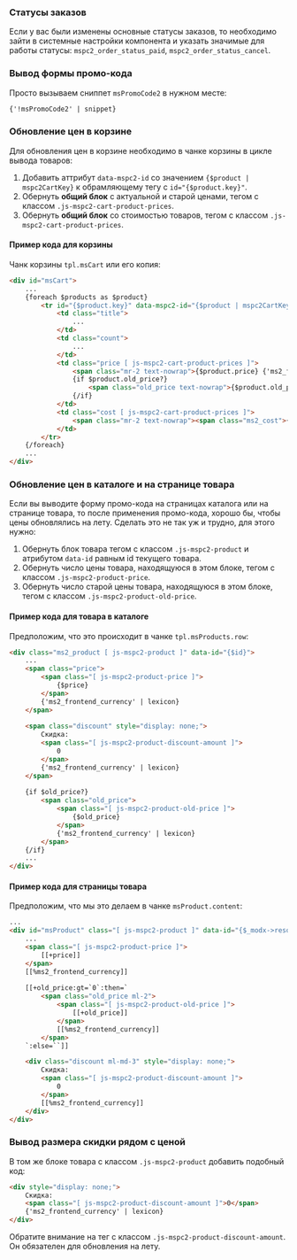 ### Статусы заказов

Если у вас были изменены основные статусы заказов, то необходимо зайти в системные настройки компонента и указать значимые для работы статусы: `mspc2_order_status_paid`, `mspc2_order_status_cancel`.


### Вывод формы промо-кода

Просто вызываем сниппет `msPromoCode2` в нужном месте:

```html
{'!msPromoCode2' | snippet}
```


### Обновление цен в корзине

Для обновления цен в корзине необходимо в чанке корзины в цикле вывода товаров:

1. Добавить аттрибут `data-mspc2-id` со значением `{$product | mspc2CartKey}` к обрамляющему тегу с `id="{$product.key}"`.
2. Обернуть **общий блок** с актуальной и старой ценами, тегом с классом `.js-mspc2-cart-product-prices`.
2. Обернуть **общий блок** со стоимостью товаров, тегом с классом `.js-mspc2-cart-product-prices`.


#### Пример кода для корзины

Чанк корзины `tpl.msCart` или его копия:

```html
<div id="msCart">
    ...
    {foreach $products as $product}
        <tr id="{$product.key}" data-mspc2-id="{$product | mspc2CartKey}">
            <td class="title">
                ...
            </td>
            <td class="count">
                ...
            </td>
            <td class="price [ js-mspc2-cart-product-prices ]">
                <span class="mr-2 text-nowrap">{$product.price} {'ms2_frontend_currency' | lexicon}</span>
                {if $product.old_price?}
                    <span class="old_price text-nowrap">{$product.old_price} {'ms2_frontend_currency' | lexicon}</span>
                {/if}
            </td>
            <td class="cost [ js-mspc2-cart-product-prices ]">
                <span class="mr-2 text-nowrap"><span class="ms2_cost">{$product.cost}</span> {'ms2_frontend_currency' | lexicon}</span>
            </td>
        </tr>
    {/foreach}
    ...
</div>
```


### Обновление цен в каталоге и на странице товара

Если вы выводите форму промо-кода на страницах каталога или на странице товара, то после применения промо-кода, хорошо бы, чтобы цены обновлялись на лету.
Сделать это не так уж и трудно, для этого нужно:

1. Обернуть блок товара тегом с классом `.js-mspc2-product` и атрибутом `data-id` равным id текущего товара.
2. Обернуть число цены товара, находящуюся в этом блоке, тегом с классом `.js-mspc2-product-price`.
3. Обернуть число старой цены товара, находящуюся в этом блоке, тегом с классом `.js-mspc2-product-old-price`.


#### Пример кода для товара в каталоге

Предположим, что это происходит в чанке `tpl.msProducts.row`:

```html
<div class="ms2_product [ js-mspc2-product ]" data-id="{$id}">
    ...
    <span class="price">
        <span class="[ js-mspc2-product-price ]">
            {$price}
        </span>
        {'ms2_frontend_currency' | lexicon}
    </span>
    
    <span class="discount" style="display: none;">
        Скидка:
        <span class="[ js-mspc2-product-discount-amount ]">
            0
        </span>
        {'ms2_frontend_currency' | lexicon}
    </span>
    
    {if $old_price?}
        <span class="old_price">
            <span class="[ js-mspc2-product-old-price ]">
                {$old_price}
            </span>
            {'ms2_frontend_currency' | lexicon}
        </span>
    {/if}
    ...
</div>
```


#### Пример кода для страницы товара

Предположим, что мы это делаем в чанке `msProduct.content`:

```html
...
<div id="msProduct" class="[ js-mspc2-product ]" data-id="{$_modx->resource['id']}">
    ...
    <span class="[ js-mspc2-product-price ]">
        [[+price]]
    </span>
    [[%ms2_frontend_currency]]
    
    [[+old_price:gt=`0`:then=`
        <span class="old_price ml-2">
            <span class="[ js-mspc2-product-old-price ]">
                [[+old_price]]
            </span>
            [[%ms2_frontend_currency]]
        </span>
    `:else=``]]

    <div class="discount ml-md-3" style="display: none;">
        Скидка:
        <span class="[ js-mspc2-product-discount-amount ]">
            0
        </span>
        [[%ms2_frontend_currency]]
    </div>
</div>
```


### Вывод размера скидки рядом с ценой

В том же блоке товара с классом `.js-mspc2-product` добавить подобный код:

```html
<div style="display: none;">
    Скидка:
    <span class="[ js-mspc2-product-discount-amount ]">0</span>
    {'ms2_frontend_currency' | lexicon}
</div>
```

Обратите внимание на тег с классом `.js-mspc2-product-discount-amount`. Он обязателен для обновления на лету.
